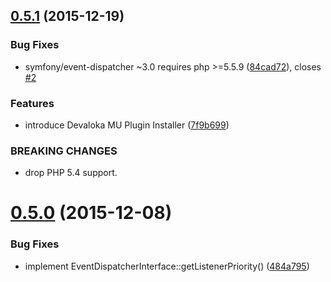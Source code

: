 <a name="0.5.1"></a>
## [0.5.1](https://github.com/devaloka/devaloka/compare/v0.5.0...v0.5.1) (2015-12-19)


### Bug Fixes

* symfony/event-dispatcher ~3.0 requires php >=5.5.9 ([84cad72](https://github.com/devaloka/devaloka/commit/84cad72)), closes [#2](https://github.com/devaloka/devaloka/issues/2)

### Features

* introduce Devaloka MU Plugin Installer ([7f9b699](https://github.com/devaloka/devaloka/commit/7f9b699))


### BREAKING CHANGES

* drop PHP 5.4 support.



<a name="0.5.0"></a>
# [0.5.0](https://github.com/devaloka/devaloka/compare/484a795...v0.5.0) (2015-12-08)


### Bug Fixes

* implement EventDispatcherInterface::getListenerPriority() ([484a795](https://github.com/devaloka/devaloka/commit/484a795))
